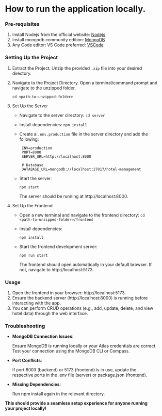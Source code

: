 # How to run the application locally.

### Pre-requisites

1. Install Nodejs from the official website: [Nodejs](https://nodejs.org/en/download/prebuilt-installer)
2. Install mongodb community edition: [MongoDB](https://www.mongodb.com/docs/manual/installation/)
3. Any Code editor: VS Code preferred: [VSCode](https://code.visualstudio.com/download)

### Setting Up the Project

1. Extract the Project.
   Unzip the provided `.zip` file into your desired directory.

2. Navigate to the Project Directory.
   Open a terminal/command prompt and navigate to the unzipped folder.

   `cd <path-to-unzipped-folder>`

3. Set Up the Server

   - Navigate to the server directory:
     `cd server`
   - Install dependencies:
     `npm install`
   - Create a `.env.production` file in the server directory and add the following:

     ```env
      ENV=production
      PORT=8000
      SERVER_URL=http://localhost:8000

      # Database
      DATABASE_URL=mongodb://localhost:27017/hotel-management
     ```

   - Start the server:

     `npm start`

     The server should be running at http://localhost:8000.

4. Set Up the Frontend

   - Open a new terminal and navigate to the frontend directory:
     `cd <path-to-unzipped-folder>/frontend`
   - Install dependencies:

     `npm install`

   - Start the frontend development server:

     `npm run start`

     The frontend should open automatically in your default browser. If not, navigate to http://localhost:5173.

### Usage

1. Open the frontend in your browser: http://localhost:5173.
2. Ensure the backend server (http://localhost:8000) is running before interacting with the app.
3. You can perform CRUD operations (e.g., add, update, delete, and view hotel data) through the web interface.

### Troubleshooting

- **MongoDB Connection Issues**:

  Ensure MongoDB is running locally or your Atlas credentials are correct.
  Test your connection using the MongoDB CLI or Compass.

- **Port Conflicts**:

  If port 8000 (backend) or 5173 (frontend) is in use, update the respective ports in the .env file (server) or package.json (frontend).

- **Missing Dependencies**:

  Run npm install again in the relevant directory.

**This should provide a seamless setup experience for anyone running your project locally!**

